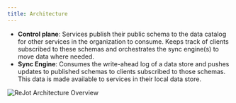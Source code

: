 ```yaml
---
title: Architecture
---
```


- **Control plane**: Services publish their public schema to the data catalog for other services in
  the organization to consume. Keeps track of clients subscribed to these schemas and orchestrates
  the sync engine(s) to move data where needed.
- **Sync Engine**: Consumes the write-ahead log of a data store and pushes updates to published
  schemas to clients subscribed to those schemas. This data is made available to services in their
  local data store.

![ReJot Architecture Overview](/content/docs/rejot-diagram.svg)
